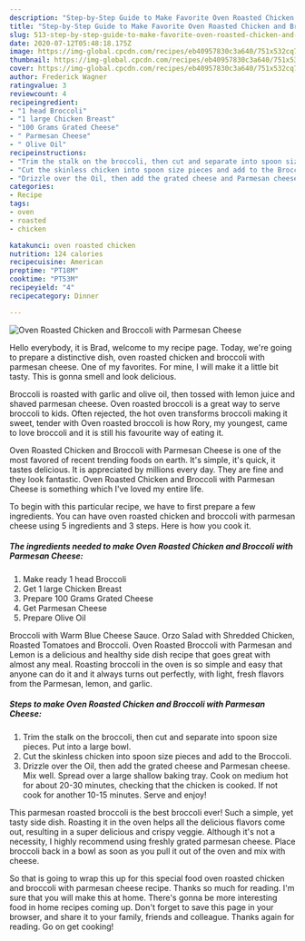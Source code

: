 ```yaml
---
description: "Step-by-Step Guide to Make Favorite Oven Roasted Chicken and Broccoli with Parmesan Cheese"
title: "Step-by-Step Guide to Make Favorite Oven Roasted Chicken and Broccoli with Parmesan Cheese"
slug: 513-step-by-step-guide-to-make-favorite-oven-roasted-chicken-and-broccoli-with-parmesan-cheese
date: 2020-07-12T05:48:18.175Z
image: https://img-global.cpcdn.com/recipes/eb40957830c3a640/751x532cq70/oven-roasted-chicken-and-broccoli-with-parmesan-cheese-recipe-main-photo.jpg
thumbnail: https://img-global.cpcdn.com/recipes/eb40957830c3a640/751x532cq70/oven-roasted-chicken-and-broccoli-with-parmesan-cheese-recipe-main-photo.jpg
cover: https://img-global.cpcdn.com/recipes/eb40957830c3a640/751x532cq70/oven-roasted-chicken-and-broccoli-with-parmesan-cheese-recipe-main-photo.jpg
author: Frederick Wagner
ratingvalue: 3
reviewcount: 4
recipeingredient:
- "1 head Broccoli"
- "1 large Chicken Breast"
- "100 Grams Grated Cheese"
- " Parmesan Cheese"
- " Olive Oil"
recipeinstructions:
- "Trim the stalk on the broccoli, then cut and separate into spoon size pieces. Put into a large bowl."
- "Cut the skinless chicken into spoon size pieces and add to the Broccoli."
- "Drizzle over the Oil, then add the grated cheese and Parmesan cheese. Mix well. Spread over a large shallow baking tray. Cook on medium hot for about 20-30 minutes, checking that the chicken is cooked. If not cook for another 10-15 minutes. Serve and enjoy!"
categories:
- Recipe
tags:
- oven
- roasted
- chicken

katakunci: oven roasted chicken 
nutrition: 124 calories
recipecuisine: American
preptime: "PT18M"
cooktime: "PT53M"
recipeyield: "4"
recipecategory: Dinner

---
```



![Oven Roasted Chicken and Broccoli with Parmesan Cheese](https://img-global.cpcdn.com/recipes/eb40957830c3a640/751x532cq70/oven-roasted-chicken-and-broccoli-with-parmesan-cheese-recipe-main-photo.jpg)

Hello everybody, it is Brad, welcome to my recipe page. Today, we're going to prepare a distinctive dish, oven roasted chicken and broccoli with parmesan cheese. One of my favorites. For mine, I will make it a little bit tasty. This is gonna smell and look delicious.

Broccoli is roasted with garlic and olive oil, then tossed with lemon juice and shaved parmesan cheese. Oven roasted broccoli is a great way to serve broccoli to kids. Often rejected, the hot oven transforms broccoli making it sweet, tender with Oven roasted broccoli is how Rory, my youngest, came to love broccoli and it is still his favourite way of eating it.

Oven Roasted Chicken and Broccoli with Parmesan Cheese is one of the most favored of recent trending foods on earth. It's simple, it's quick, it tastes delicious. It is appreciated by millions every day. They are fine and they look fantastic. Oven Roasted Chicken and Broccoli with Parmesan Cheese is something which I've loved my entire life.


To begin with this particular recipe, we have to first prepare a few ingredients. You can have oven roasted chicken and broccoli with parmesan cheese using 5 ingredients and 3 steps. Here is how you cook it.

<!--inarticleads1-->

##### The ingredients needed to make Oven Roasted Chicken and Broccoli with Parmesan Cheese:

1. Make ready 1 head Broccoli
1. Get 1 large Chicken Breast
1. Prepare 100 Grams Grated Cheese
1. Get  Parmesan Cheese
1. Prepare  Olive Oil


Broccoli with Warm Blue Cheese Sauce. Orzo Salad with Shredded Chicken, Roasted Tomatoes and Broccoli. Oven Roasted Broccoli with Parmesan and Lemon is a delicious and healthy side dish recipe that goes great with almost any meal. Roasting broccoli in the oven is so simple and easy that anyone can do it and it always turns out perfectly, with light, fresh flavors from the Parmesan, lemon, and garlic. 

<!--inarticleads2-->

##### Steps to make Oven Roasted Chicken and Broccoli with Parmesan Cheese:

1. Trim the stalk on the broccoli, then cut and separate into spoon size pieces. Put into a large bowl.
1. Cut the skinless chicken into spoon size pieces and add to the Broccoli.
1. Drizzle over the Oil, then add the grated cheese and Parmesan cheese. Mix well. Spread over a large shallow baking tray. Cook on medium hot for about 20-30 minutes, checking that the chicken is cooked. If not cook for another 10-15 minutes. Serve and enjoy!


This parmesan roasted broccoli is the best broccoli ever! Such a simple, yet tasty side dish. Roasting it in the oven helps all the delicious flavors come out, resulting in a super delicious and crispy veggie. Although it&#39;s not a necessity, I highly recommend using freshly grated parmesan cheese. Place broccoli back in a bowl as soon as you pull it out of the oven and mix with cheese. 

So that is going to wrap this up for this special food oven roasted chicken and broccoli with parmesan cheese recipe. Thanks so much for reading. I'm sure that you will make this at home. There's gonna be more interesting food in home recipes coming up. Don't forget to save this page in your browser, and share it to your family, friends and colleague. Thanks again for reading. Go on get cooking!
